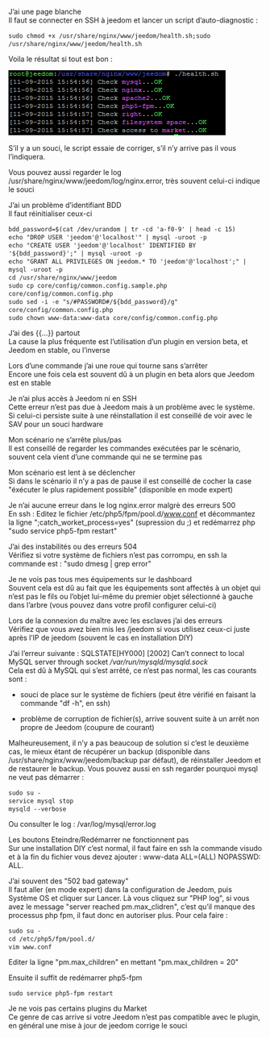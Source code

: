 J’ai une page blanche  
Il faut se connecter en SSH à jeedom et lancer un script
d’auto-diagnostic :

<!-- -->

    sudo chmod +x /usr/share/nginx/www/jeedom/health.sh;sudo /usr/share/nginx/www/jeedom/health.sh

Voila le résultat si tout est bon :

![](../images/depannage.png)

S’il y a un souci, le script essaie de corriger, s’il n’y arrive pas il
vous l’indiquera.

Vous pouvez aussi regarder le log
/usr/share/nginx/www/jeedom/log/nginx.error, très souvent celui-ci
indique le souci

J’ai un problème d’identifiant BDD  
Il faut réinitialiser ceux-ci

<!-- -->

    bdd_password=$(cat /dev/urandom | tr -cd 'a-f0-9' | head -c 15)
    echo "DROP USER 'jeedom'@'localhost'" | mysql -uroot -p
    echo "CREATE USER 'jeedom'@'localhost' IDENTIFIED BY '${bdd_password}';" | mysql -uroot -p
    echo "GRANT ALL PRIVILEGES ON jeedom.* TO 'jeedom'@'localhost';" | mysql -uroot -p
    cd /usr/share/nginx/www/jeedom
    sudo cp core/config/common.config.sample.php core/config/common.config.php
    sudo sed -i -e "s/#PASSWORD#/${bdd_password}/g" core/config/common.config.php
    sudo chown www-data:www-data core/config/common.config.php

J’ai des {{…}} partout  
La cause la plus fréquente est l’utilisation d’un plugin en version
beta, et Jeedom en stable, ou l’inverse

Lors d’une commande j’ai une roue qui tourne sans s’arrêter  
Encore une fois cela est souvent dû à un plugin en beta alors que Jeedom
est en stable

Je n’ai plus accès à Jeedom ni en SSH  
Cette erreur n’est pas due à Jeedom mais à un problème avec le système.
Si celui-ci persiste suite à une réinstallation il est conseillé de voir
avec le SAV pour un souci hardware

Mon scénario ne s’arrête plus/pas  
Il est conseillé de regarder les commandes exécutées par le scénario,
souvent cela vient d’une commande qui ne se termine pas

Mon scénario est lent à se déclencher  
Si dans le scénario il n’y a pas de pause il est conseillé de cocher la
case "éxécuter le plus rapidement possible" (disponible en mode expert)

Je n’ai aucune erreur dans le log nginx.error malgrè des erreurs 500  
En ssh : Editez le fichier /etc/php5/fpm/pool.d/www.conf et décommantez
la ligne ";catch\_worket\_process=yes" (supression du ;) et redémarrez
php "sudo service php5-fpm restart"

J’ai des instabilités ou des erreurs 504  
Vérifiez si votre système de fichiers n’est pas corrompu, en ssh la
commande est : "sudo dmesg | grep error"

Je ne vois pas tous mes équipements sur le dashboard  
Souvent cela est dû au fait que les équipements sont affectés à un objet
qui n’est pas le fils ou l’objet lui-même du premier objet sélectionné à
gauche dans l’arbre (vous pouvez dans votre profil configurer celui-ci)

Lors de la connexion du maître avec les esclaves j’ai des erreurs  
Vérifiez que vous avez bien mis les /jeedom si vous utilisez ceux-ci
juste après l’IP de jeedom (souvent le cas en installation DIY)

J’ai l’erreur suivante : SQLSTATE[HY000] [2002] Can’t connect to local MySQL server through socket */var/run/mysqld/mysqld.sock*  
Cela est dû à MySQL qui s’est arrêté, ce n’est pas normal, les cas
courants sont :

-   souci de place sur le système de fichiers (peut être vérifié en
    faisant la commande "df -h", en ssh)

-   problème de corruption de fichier(s), arrive souvent suite à un
    arrêt non propre de Jeedom (coupure de courant)

Malheureusement, il n’y a pas beaucoup de solution si c’est le deuxième
cas, le mieux étant de récupérer un backup (disponible dans
/usr/share/nginx/www/jeedom/backup par défaut), de réinstaller Jeedom et
de restaurer le backup. Vous pouvez aussi en ssh regarder pourquoi mysql
ne veut pas démarrer :

    sudo su -
    service mysql stop
    mysqld --verbose

Ou consulter le log : /var/log/mysql/error.log

Les boutons Eteindre/Redémarrer ne fonctionnent pas  
Sur une installation DIY c’est normal, il faut faire en ssh la commande
visudo et à la fin du fichier vous devez ajouter : www-data ALL=(ALL)
NOPASSWD: ALL.

J’ai souvent des "502 bad gateway"  
Il faut aller (en mode expert) dans la configuration de Jeedom, puis
Système OS et cliquer sur Lancer. Là vous cliquez sur "PHP log", si vous
avez le message "server reached pm.max\_clidren", c’est qu’il manque des
processus php fpm, il faut donc en autoriser plus. Pour cela faire :

<!-- -->

    sudo su -
    cd /etc/php5/fpm/pool.d/
    vim www.conf

Editer la ligne "pm.max\_children" en mettant "pm.max\_children = 20"

Ensuite il suffit de redémarrer php5-fpm

    sudo service php5-fpm restart

Je ne vois pas certains plugins du Market  
Ce genre de cas arrive si votre Jeedom n’est pas compatible avec le
plugin, en général une mise à jour de jeedom corrige le souci


